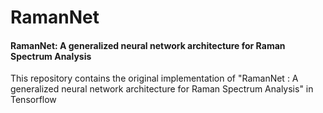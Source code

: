 # RamanNet
#### RamanNet: A generalized neural network architecture for Raman Spectrum Analysis

This repository contains the original implementation of "RamanNet : A generalized neural network architecture for Raman Spectrum Analysis" in Tensorflow 
